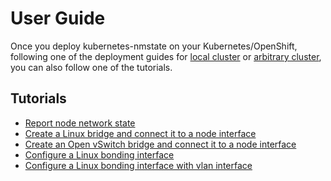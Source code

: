 # User Guide

Once you deploy kubernetes-nmstate on your Kubernetes/OpenShift, following one
of the deployment guides for [local cluster](deployment-local-cluster.md) or
[arbitrary cluster](deployment-arbitrary-cluster.md), you can also follow one of
the tutorials.

## Tutorials

- [Report node network state](user-guide-state-reporting.md)
- [Create a Linux bridge and connect it to a node interface](user-guide-policy-configure-linux-bridge.md)
- [Create an Open vSwitch bridge and connect it to a node interface](user-guide-policy-configure-ovs-bridge.md)
- [Configure a Linux bonding interface](user-guide-policy-configure-linux-bond.md)
- [Configure a Linux bonding interface with vlan interface](user-guide-policy-configure-linux-bond-with-vlans.md)
